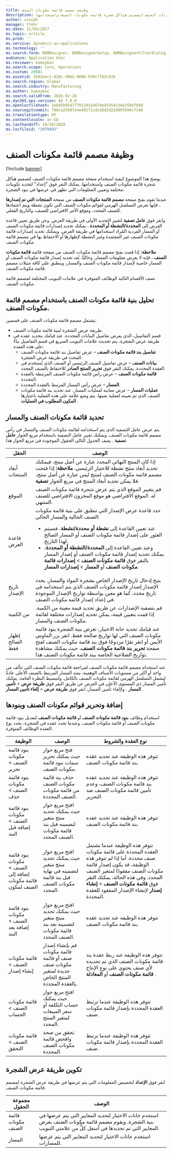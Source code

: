 ```yaml
---
title: وظيفة مصمم قائمة مكونات الصنف
description: يوضح هذا الموضوع كيفية استخدام صفحة مصمم قائمة مكونات الصنف لتصميم هياكل شجرة قائمة مكونات الصنف واستخدامها.
author: cvocph
manager: tfehr
ms.date: 11/03/2017
ms.topic: article
ms.prod: ''
ms.service: dynamics-ax-applications
ms.technology: ''
ms.search.form: BOMDesigner, BOMDesignerSetup, BOMDesignerFilterDialog, BOMDesignerBOMVersion, BOMChangeLine
audience: Application User
ms.reviewer: kamaybac
ms.search.scope: Core, Operations
ms.custom: 20981
ms.assetid: 2b92eec1-d28c-4965-9086-939c77b3c62b
ms.search.region: Global
ms.search.industry: Manufacturing
ms.author: kamaybac
ms.search.validFrom: 2016-02-28
ms.dyn365.ops.version: AX 7.0.0
ms.openlocfilehash: 2e845b05d77701191a267de45354c3da25bd7699
ms.sourcegitcommit: 708ca25687a4e48271cdcd6d2d22d99fb94cf140
ms.translationtype: HT
ms.contentlocale: ar-SA
ms.lasthandoff: 10/10/2020
ms.locfileid: "3979492"
---
```

# <a name="bom-designer-functionality"></a>وظيفة مصمم قائمة مكونات الصنف

[!include [banner](../includes/banner.md)]

يوضح هذا الموضوع كيفية استخدام صفحة مصمم قائمة مكونات الصنف لتصميم هياكل شجرة قائمة مكونات الصنف واستخدامها. يمكنك النقر فوق "إعداد" لتحديد تكوينات مختلفة وتعيين المعلومات التي تظهر في عرضها في بنود الشجرة.

عندما تقوم بفتح صفحة **مصمم قائمة مكونات الصنف** من صفحة **المنتجات التي تم إصدارها** ، فإنها تعرض التسلسل الهرمي لقوائم مكونات الصنف التي تكون نشطة ويتم اعتمادها للصنف المحدد، وموقع الأمر الافتراضي للصنف، والتاريخ الفعلي.  

وانقر فوق **عامل تصفية** لتغيير التحديد الأولى في طريقة العرض. وعن طريق تعيين قاعدة العرض إلى **المحددة/النشطة أو المحددة** ، يمكنك تحديد إصدارات قائمة مكونات الصنف أو المسار الفردية المُراد استخدامها في طريقة العرض. ويمكنك تحديد إصدارات قائمة مكونات الصنف غير المعتمدة وغير النشطة لإظهارها أو الاحتفاظ بها في مصمم قائمة مكونات الصنف.  

**ملاحظة:** إذا قمت بفتح مصمم قائمة مكونات الصنف من صفحة قائمة **قائمة مكونات الصنف** ، فإنه لا يعرض معلومات المسار. وحاليًا، يُعد تحديد إصدار قائمة مكونات الصنف أو المسار خاصية لإصدار قائمة مكونات الصنف والمسار، وينطبق على كافة مثيلات مصمم قائمة مكونات الصنف.  

تصف الأقسام التالية الوظائف المتوفرة في علامات التبويب المختلفة لمصمم قائمة مكونات الصنف.

## <a name="analyzing-a-bom-structure-by-using-the-bom-designer"></a>تحليل بنية قائمة مكونات الصنف باستخدام مصمم قائمة مكونات الصنف.
يشتمل مصمم قائمة مكونات الصنف على قسمين:

-   طريقة عرض الشجرة لبنية قائمة مكونات الصنف.
-   قسم التفاصيل، الذي يعرض تفاصيل البيانات المحددة. عند قيامك بتحديد عقده في طريقة عرض الشجرة، يتم تحديث علامات التبويب السريع في قسم التفاصيل بناءً على هذه العقدة:
    -   **تفاصيل بند قائمة مكونات الصنف** – عرض تفاصيل بند قائمة مكونات الصنف المحدد في طريقة عرض الشجرة.
    -   **بيانات الصنف** – عرض تفاصيل الصنف الرئيسي أو الصنف الذي يُستخدم في العقدة المحددة. يمكنك النقر فوق **تحرير المنتج الصادر** للاحتفاظ بالصنف المحدد.
    -   **قائمة مكونات الصنف** – عرض رأس قائمة مكونات الصنف المرتبطة بالعقدة المحددة.
    -   **المسار** – عرض رأس المسار المرتبط بالعقدة المحددة.
    -   **عمليات المسار** – عرض معاينة لعمليات المسار. عند تحديد بند قائمة مكونات الصنف الذي تم تعيينه لعملية بعينها، يتم وضع علامة على هذه العملية باعتبارها **المكون المطلوب في العمليات** .

## <a name="selecting-a-bom-and-route"></a>تحديد قائمة مكونات الصنف والمسار
يتم عرض عامل التصفية الذي يتم استخدامه لقائمة مكونات الصنف والمسار في رأس مصمم قائمة مكونات الصنف. ويمكنك تغيير عامل التصفية باستخدام مربع الحوار **عامل تصفية** . يصف الجدول التالي الحقول الموجودة في مربع الحوار هذا.

<table>
<thead>
<tr class="header">
<th>الحقل</th>
<th>الوصف</th>
</tr>
</thead>
<tbody>
<tr class="odd">
<td>أبعاد المنتجات</td>
<td>إذا كان المنتج النهائي المحدد عبارة عن أصل منتج، فيمكنك تحديد أبعاد منتج نشطة للاختيار الرئيسي. <strong>ملاحظة:</strong> إذا فتحت مصمم قائمة مكونات الصنف‬ لمنتج ليس عبارة عن أصل منتج، فلا يمكن تحديد أبعاد المنتج في مربع الحوار <strong>تصفية‏‎</strong>.</td>
</tr>
<tr class="even">
<td>الموقع</td>
<td>قم بتغيير الموقع الذي يتم عرض شجرة قائمة مكونات الصنف له. الموقع الافتراضي هو موقع المخزون الافتراضي للصنف المنتهي.</td>
</tr>
<tr class="odd">
<td>قاعدة العرض</td>
<td>حدد قاعدة عرض الإصدار التي تنطبق على بنية قائمة مكونات الصنف الحالية والمسار الحالي:
<ul>
<li>عند تعيين القاعدة إلى <strong>نشطة أو محددة/نشطة</strong>، فسيتم العثور على إصدار قائمة مكونات الصنف أو المسار الصالح لهذا التاريخ.</li>
<li>وعند تعيين القاعدة إلى <strong>المحددة/النشطة أو المحددة</strong>، يمكنك تحديد إصدار قائمة مكونات الصنف أو إصدار المسار بالنقر فوق <strong>قائمة مكونات الصنف</strong> &gt; <strong>إصدارات قائمة مكونات الصنف</strong> أو <strong>المسار</strong> &gt; <strong>إصدارات المسار</strong>.</li>
</ul></td>
</tr>
<tr class="even">
<td>تاريخ الإصدار</td>
<td>يتيح إدخال تاريخ الإصدار  الخاص بشجرة المواد والمسار. يحدد الإصدار إصدار قائمة مكونات الصنف الذي يتم استخدامه في تاريخ محدد، كما هو معين بواسطة تواريخ الإصدار الموجودة في إعداد إصدار قائمة مكونات الصنف.</td>
</tr>
<tr class="odd">
<td>من الكمية</td>
<td>قم بتصفية الإصدارات عن طريق تحديد قيمة معينة من الكمية. إذا قمت بتعيين قيمة، يمكن تحديد إصدارات مختلفة لقائمة مكونات الصنف والمسار.</td>
</tr>
<tr class="even">
<td>إظهار الصالح فقط</td>
<td>عند قيامك تحديد خانة الاختيار، تعرض بنية الشجرة بنود قائمة مكونات الصنف التي لها تواريخ صالحة فقط. انقر بزر الماوس الأيمن أو انقر نقرًا مزدوجًا فوق بند قائمة مكونات الصنف لفتح صفحة <strong>تحرير بند قائمة مكونات الصنف</strong>، حيث يمكنك مشاهدة تواريخ الصلاحية الخاصة ببند قائمة مكونات الصنف هذا.</td>
</tr>
</tbody>
</table>

عند استخدام مصمم قائمة مكونات الصنف لمراجعة قائمة مكونات الصنف التي تتألف من واحد أو أكثر من مستويات الأصناف الوهمية، يمتد المسار المرتبط بالصنف الأعلى عادةً ليشمل التسلسل الهرمي لقائمة مكونات الصنف بالكامل. ولتبسيط النظرة العامة، يمكنك تأمين المسار ذي المستوى الأعلى في العرض عن طريق النقر فوق **طريقة عرض** &gt; **تأمين المسار** . ولإلغاء تأمين المسار، انقر فوق **طريقة عرض** &gt; **إلغاء تأمين المسار** .

## <a name="adding-and-editing-boms-and-bom-lines"></a>إضافة وتحرير قوائم مكونات الصنف وبنودها
استخدام وظائف **بنود قائمة مكونات الصنف** أو **قائمة مكونات الصنف** لتعديل بنود قائمة مكونات الصنف أو قائمة مكونات الصنف. وعندما تحدد عقده في الشجرة، يحدد نوع العقدة الوظائف المتوفرة.

| الوظيفة                            | ‏‏الوصف                                                                                               | نوع العقدة والشروط                                                                                                                                                                                                                                                                       |
|-------------------------------------|-----------------------------------------------------------------------------------------------------------|------------------------------------------------------------------------------------------------------------------------------------------------------------------------------------------------------------------------------------------------------------------------------------------------|
| بنود قائمة مكونات الصنف &gt; تحرير                 | فتح مربع حوار حيث يمكنك تحرير سمات بنود قائمة مكونات الصنف.                                             | تتوفر هذه الوظيفة عند تحديد عقده بند قائمة مكونات الصنف.                                                                                                                                                                                                                                   |
| بنود قائمة مكونات الصنف &gt; حذف               | حذف بند قائمة مكونات الصنف من قائمة مكونات الصنف المحددة.                                                                  | تتوفر هذه الوظيفة عند تحديد عقده بند قائمة مكونات الصنف، وعدم تأمين قائمة مكونات الصنف ضد التحرير.                                                                                                                                                                                             |
| بنود قائمة مكونات الصنف &gt; إضافة قبل البند      | افتح مربع حوار حيث يمكنك تحديد منتج متغير لتضمينه قبل بند قائمة مكونات الصنف المحدد.         | تتوفر هذه الوظيفة عند تحديد عقده بند قائمة مكونات الصنف.                                                                                                                                                                                                                                   |
| بنود قائمة مكونات الصنف &gt; إضافة إلى قائمة مكونات الصنف لمكون | افتح مربع حوار حيث يمكنك تحديد منتج متغير لتضمينه في نهاية قبل بند قائمة مكونات الصنف المحدد.       | تتوفر هذه الوظيفة عندما تشتمل العقده المحددة على قائمة مكونات صنف محددة. أما إذا لم تتوفر هذه الوظيفة، قد يكون إصدار قائمة مكونات الصنف مفقودًا لمتغير الصنف المحدد. وفي هذه الحالة، يمكنك النقر فوق **قائمة مكونات الصنف** &gt; **إنشاء إصدار** لإنشاء الإصدار المفقود للعقدة المحددة. |
| بنود قائمة مكونات الصنف &gt; إضافة بعد البند       | افتح مربع حوار حيث يمكنك تحديد منتج متغير لتضمينه بعد بند قائمة مكونات الصنف المحدد.          | تتوفر هذه الوظيفة عند تحديد عقده بند قائمة مكونات الصنف.                                                                                                                                                                                                                                   |
| قائمة مكونات الصنف &gt; إنشاء إصدار             | قم بإنشاء إصدار قائمة مكونات صنف أو قائمة مكونات صنف جديدة لمتغير المنتج الخاص يالعقدة المحددة.                             | تتوفر هذه الوظيفة عند ربط عقدة بند قائمة مكونات الصنف الذي تم تحديده لأي صنف يحتوي على نوع الإنتاج **قائمة مكونات الصنف** أو **المعادلة** .                                                                                                                                                  |
| قائمة مكونات الصنف &gt; الحساب                | افتح مربع حوار حيث يمكنك حساب التكلفة أو سعر المبيعات لمتغير المنتج المحدد. | تتوفر هذه الوظيفة عندما ترتبط العقدة المحددة بإصدار قائمة مكونات صنف.                                                                                                                                                                                                         |
| قائمة مكونات الصنف &gt; التحقق                      | تحقق من صحة وافحص قائمة مكونات الصنف المحددة.                                                                      | تتوفر هذه الوظيفة عندما ترتبط العقدة المحددة بإصدار قائمة مكونات صنف.                                                                                                                                                                                                         |

## <a name="configuring-the-tree-view"></a>تكوين طريقة عرض الشجرة
انقر فوق **الإعداد** لتخصيص المعلومات التي يتم عرضها في طريقة عرض الشجرة لمصمم قائمة مكونات الصنف.

| مجموعة الحقول | الوصف                                                                                                                                                  |
|-------------|--------------------------------------------------------------------------------------------------------------------------------------------------------------|
| قائمة مكونات الصنف         | استخدم خانات الاختيار لتحديد المعايير التي يتم عرضها في بنية الشجرة. ويقوم مصمم قائمة مكونات الصنف بعرض المعايير التي تم تحديدها في أسفل كلٍّ من علامتي التبويب. |
| المسار       | استخدم خانات الاختيار لتحديد المعايير التي يتم عرضها للمسارات.                                                                                    |





